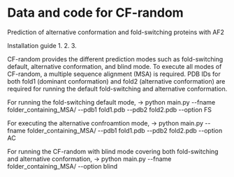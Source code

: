 # Data and code for CF-random
Prediction of alternative conformation and fold-switching proteins with AF2


Installation guide
  1.
  2.
  3.


CF-random provides the different prediction modes such as fold-switching default, alternative conformation, and blind mode.
To execute all modes of CF-random, a multiple sequence alignment (MSA) is required. PDB IDs for both fold1 (dominant conformation) and fold2 (alternative conformation) are required for running the default fold-switching and alternative conformation.

For running the fold-switching default mode,
  -> python main.py --fname folder_containing_MSA/ --pdb1 fold1.pdb --pdb2 fold2.pdb --option FS

For executing the alternative confroamtion mode,
  -> python main.py --fname folder_containing_MSA/ --pdb1 fold1.pdb --pdb2 fold2.pdb --option AC

For running the CF-random with blind mode covering both fold-switching and alternative conformation,
  -> python main.py --fname folder_containing_MSA/ --option blind


